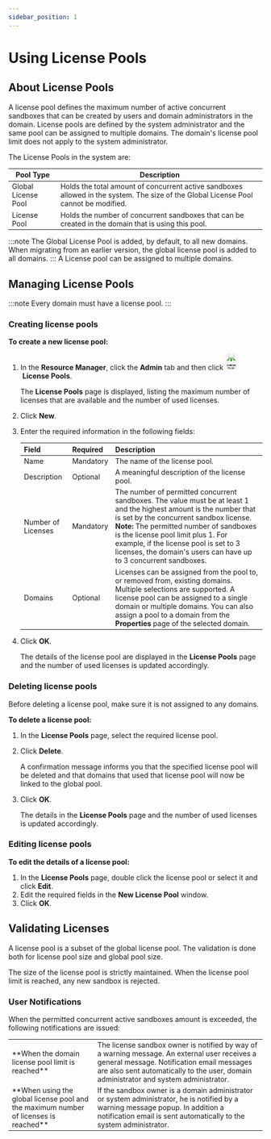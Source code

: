 ```yaml
---
sidebar_position: 1
---
```


# Using License Pools

## About License Pools

A license pool defines the maximum number of active concurrent sandboxes that can be created by users and domain administrators in the domain. License pools are defined by the system administrator and the same pool can be assigned to multiple domains. The domain's license pool limit does not apply to the system administrator.

The License Pools in the system are:

| Pool Type | Description |
| --- | --- |
| Global License Pool | Holds the total amount of concurrent active sandboxes allowed in the system. The size of the Global License Pool cannot be modified. |
| License Pool | Holds the number of concurrent sandboxes that can be created in the domain that is using this pool. |
:::note
The Global License Pool is added, by default, to all new domains. When migrating from an earlier version, the global license pool is added to all domains.
:::
A License pool can be assigned to multiple domains.

## Managing License Pools
:::note
Every domain must have a license pool.
:::
### Creating license pools

**To create a new license pool:**

1. In the **Resource Manager**, click the **Admin** tab and then click ![](/Images/Admin-Guide/Setting-Up-CloudShell/Setting-up_24x34.png) **License Pools**.
    
    The **License Pools** page is displayed, listing the maximum number of licenses that are available and the number of used licenses.
    
2. Click **New**.
3. Enter the required information in the following fields:
    
    | Field | Required | Description |
    | --- | --- | --- |
    | Name | Mandatory | The name of the license pool. |
    | Description | Optional | A meaningful description of the license pool. |
    | Number of Licenses | Mandatory | The number of permitted concurrent sandboxes. The value must be at least 1 and the highest amount is the number that is set by the concurrent sandbox license.<br/>**Note:** The permitted number of sandboxes is the license pool limit plus 1. For example, if the license pool is set to 3 licenses, the domain's users can have up to 3 concurrent sandboxes. |
    | Domains | Optional | Licenses can be assigned from the pool to, or removed from, existing domains. Multiple selections are supported. A license pool can be assigned to a single domain or multiple domains. You can also assign a pool to a domain from the **Properties** page of the selected domain. |
    

4. Click **OK**.
    
    The details of the license pool are displayed in the **License Pools** page and the number of used licenses is updated accordingly.
    

### Deleting license pools

Before deleting a license pool, make sure it is not assigned to any domains.

**To delete a license pool:**

1. In the **License Pools** page, select the required license pool.
2. Click **Delete**.
    
    A confirmation message informs you that the specified license pool will be deleted and that domains that used that license pool will now be linked to the global pool.
    
3. Click **OK**.
    
    The details in the **License Pools** page and the number of used licenses is updated accordingly.
    

### Editing license pools

**To edit the details of a license pool:**

1. In the **License Pools** page, double click the license pool or select it and click **Edit**.
2. Edit the required fields in the **New License Pool** window.
3. Click **OK**.

## Validating Licenses

A license pool is a subset of the global license pool. The validation is done both for license pool size and global pool size.

The size of the license pool is strictly maintained. When the license pool limit is reached, any new sandbox is rejected.

### User Notifications

When the permitted concurrent active sandboxes amount is exceeded, the following notifications are issued:

<table>
    <tbody>
        <tr>
            <td>**When the domain license pool limit is reached**</td>
            <td>The license sandbox owner is notified by way of a warning message. An external user receives a general message. Notification email messages are also sent automatically to the user, domain administrator and system administrator.</td>
        </tr>
        <tr>
            <td>**When using the global license pool and the maximum number of licenses is reached**</td>
            <td>If the sandbox owner is a domain administrator or system administrator, he is notified by a warning message popup. In addition a notification email is sent automatically to the system administrator.</td>
        </tr>
    </tbody>
</table>
